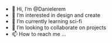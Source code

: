 - 👋 Hi, I’m @Danielerem
- 👀 I’m interested in design and create
- 🌱 I’m currently learning sci-fi
- 💞️ I’m looking to collaborate on projects
- 📫 How to reach me ...

<!---
Danielerem/Danielerem is a ✨ special ✨ repository because its `README.md` (this file) appears on your GitHub profile.
You can click the Preview link to take a look at your changes.
--->
